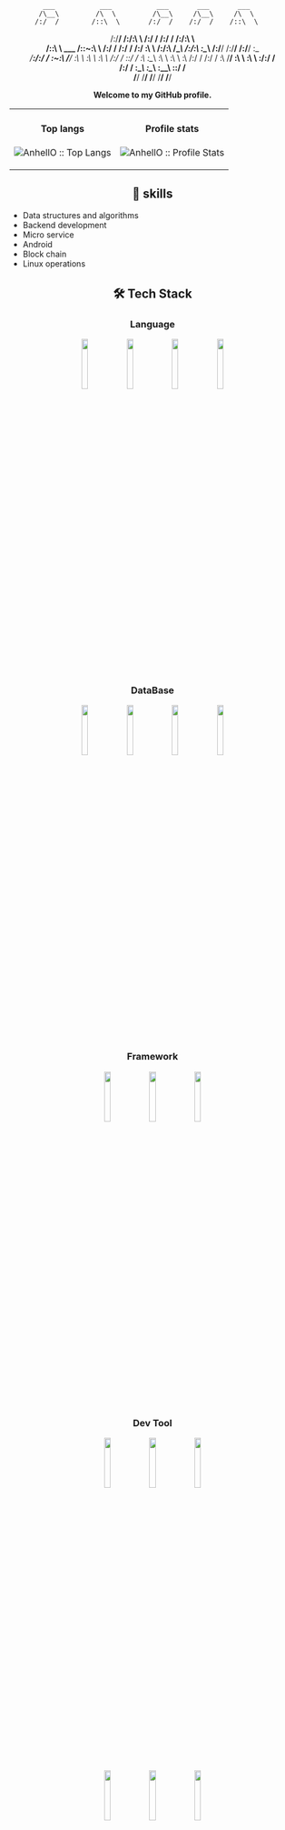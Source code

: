 <div align="center">

      ___           ___           ___       ___       ___     
     /\__\         /\  \         /\__\     /\__\     /\  \    
    /:/  /        /::\  \       /:/  /    /:/  /    /::\  \   
   /:/__/        /:/\:\  \     /:/  /    /:/  /    /:/\:\  \  
  /::\  \ ___   /::\~\:\  \   /:/  /    /:/  /    /:/  \:\  \ 
 /:/\:\  /\__\ /:/\:\ \:\__\ /:/__/    /:/__/    /:/__/ \:\__\
 \/__\:\/:/  / \:\~\:\ \/__/ \:\  \    \:\  \    \:\  \ /:/  /
      \::/  /   \:\ \:\__\    \:\  \    \:\  \    \:\  /:/  / 
      /:/  /     \:\ \/__/     \:\  \    \:\  \    \:\/:/  /  
     /:/  /       \:\__\        \:\__\    \:\__\    \::/  /   
     \/__/         \/__/         \/__/     \/__/     \/__/    

<strong>Welcome to my GitHub profile.</strong>

<table align="center">
   <tr>
       <td><h4 align="center">Top langs</h4>
<p align="center"><img src="https://github-readme-stats.vercel.app/api/top-langs/?username=ToAotao&langs_count=10&theme=tokyonight&layout=compact&hide=html,css,JavaScript" alt="AnhellO :: Top Langs" /></p></td>
       <td><h4 align="center">Profile stats</h4>
<p align="center"><img src="https://github-readme-stats.vercel.app/api?username=ToAotao&show_icons=true&theme=synthwave" alt="AnhellO :: Profile Stats" /></p></td>
   </tr>
</table>

## 💪 skills 
 
<div align="left">
  
- Data structures and algorithms
- Backend development
- Micro service
- Android
- Block chain
- Linux operations
  
 </div>

## 🛠  Tech Stack
  
  
 ### Language 
  
<p>

<code><img width="15%" src="https://www.vectorlogo.zone/logos/java/java-ar21.svg"></code>
<code><img width="15%" src="https://www.vectorlogo.zone/logos/python/python-ar21.svg"></code>
<code><img width="15%" src="https://www.avenga.com/wp-content/uploads/2020/11/C-Sharp.png"></code>
<code><img width="15%" src="https://www.vectorlogo.zone/logos/w3_html5/w3_html5-ar21.svg"></code>
</p>
  
  
     
     
 ### DataBase
  

<code><img width="15%" src="https://www.vectorlogo.zone/logos/mysql/mysql-ar21.svg"></code>
<code><img width="15%" src="https://www.vectorlogo.zone/logos/redis/redis-ar21.svg"></code>
<code><img width="15%" src="https://www.vectorlogo.zone/logos/elastic/elastic-ar21.svg"></code>
<code><img width="15%" src="https://www.vectorlogo.zone/logos/mongodb/mongodb-ar21.svg"></code>
      

  
   ### Framework
  



<code><img width="15%" src="https://dandraka.files.wordpress.com/2021/03/rabbitmq-logo.png"></code>
<code><img width="15%" src="https://www.vectorlogo.zone/logos/docker/docker-ar21.svg"></code>
<code><img width="15%" src="https://www.vincenzoracca.com/images/spring.png"></code>
</p>
  
  
 ### Dev Tool 
  
  

<code><img width="15%" src="https://www.vectorlogo.zone/logos/linux/linux-ar21.svg"></code>
<code><img width="15%" src="https://github.com/gilbarbara/logos/blob/master/logos/macOS.svg"></code>
<code><img width="15%" src="https://www.vectorlogo.zone/logos/git-scm/git-scm-ar21.svg"></code>
<br />
<code><img width="15%" src="https://www.vectorlogo.zone/logos/vim/vim-ar21.svg"></code>
<code><img width="15%" src="https://repository-images.githubusercontent.com/2489216/24a1f980-8651-11eb-9707-7b75bab40c9e"></code>
<code><img width="15%" src="https://upload.vectorlogo.zone/logos/apache_maven/images/bf250be6-ab7f-4191-b421-8d0acb1dc6e4.svg"></code>
<br />

</div>
